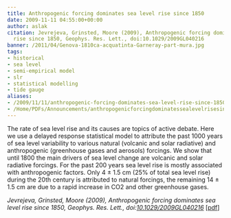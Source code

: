 ```yaml
---
title: Anthropogenic forcing dominates sea level rise since 1850
date: 2009-11-11 04:55:00+00:00
author: aslak
citation: Jevrejeva, Grinsted, Moore (2009), Anthropogenic forcing dominates sea level
  rise since 1850, Geophys. Res. Lett., doi:10.1029/2009GL040216
banner: /2011/04/Genova-1810ca-acquatinta-Garneray-part-mura.jpg
tags:
- historical
- sea level
- semi-empirical model
- slr
- statistical modelling
- tide gauge
aliases:
- /2009/11/11/anthropogenic-forcing-dominates-sea-level-rise-since-1850/
- /Home/PDFs/Announcements/anthropogenicforcingdominatessealevelrisesince1850
---
```


The rate of sea level rise and its causes are topics of active debate. Here we use a delayed response statistical model to attribute the past 1000 years of sea level variability to various natural (volcanic and solar radiative) and anthropogenic (greenhouse gases and aerosols) forcings. We show that until 1800 the main drivers of sea level change are volcanic and solar radiative forcings. <!--more-->  For the past 200 years sea level rise is mostly associated with anthropogenic factors. Only 4 ± 1.5 cm (25% of total sea level rise) during the 20th century is attributed to natural forcings, the remaining 14 ± 1.5 cm are due to a rapid increase in CO2 and other greenhouse gases.

_Jevrejeva, Grinsted, Moore (2009), Anthropogenic forcing dominates sea level rise since 1850, Geophys. Res. Lett., doi:[10.1029/2009GL040216](http://dx.doi.org/10.1029/2009GL040216)_ [[pdf](/pdf/jevrejeva-grl09-anthropogenic-forcing-dominates-SLR.pdf)]